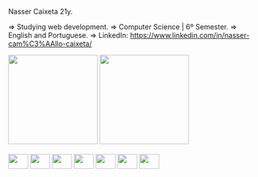 Nasser Caixeta 21y.

=> Studying web development.
=> Computer Science | 6º Semester.
=> English and Portuguese. 
=> LinkedIn: https://www.linkedin.com/in/nasser-cam%C3%AAllo-caixeta/
<div>
          
<img height="180cm" src="https://github-readme-stats.vercel.app/api/top-langs/?username=nassercaixeta&layout=compact&theme=solarized-light)](https://github.com/anuraghazra/github-readme-stats">
<img height="180cm" src="https://github-readme-stats.vercel.app/api?username=nassercaixeta&show_icons=true&theme=solarized-light)](https://github.com/anuraghazra/github-readme-stats">

</div>


<div style="display = inline_block"><br>
<img align="center" height="30" width="40" src="https://cdn.jsdelivr.net/gh/devicons/devicon@latest/icons/python/python-plain.svg" />
<img align="center" height="30" width="40" src="https://cdn.jsdelivr.net/gh/devicons/devicon@latest/icons/java/java-plain.svg" />
<img align="center" height="30" width="40" src="https://cdn.jsdelivr.net/gh/devicons/devicon@latest/icons/docker/docker-original.svg" />
<img align="center" height="30" width="40" src="https://cdn.jsdelivr.net/gh/devicons/devicon@latest/icons/jupyter/jupyter-original.svg" />
<img align="center" height="30" width="40" src="https://cdn.jsdelivr.net/gh/devicons/devicon@latest/icons/html5/html5-plain.svg" />
<img align="center" height="30" width="40" src="https://cdn.jsdelivr.net/gh/devicons/devicon@latest/icons/css3/css3-plain.svg" />
<img align="center" height="30" width="40" src="https://cdn.jsdelivr.net/gh/devicons/devicon@latest/icons/javascript/javascript-plain.svg" />
</div>
